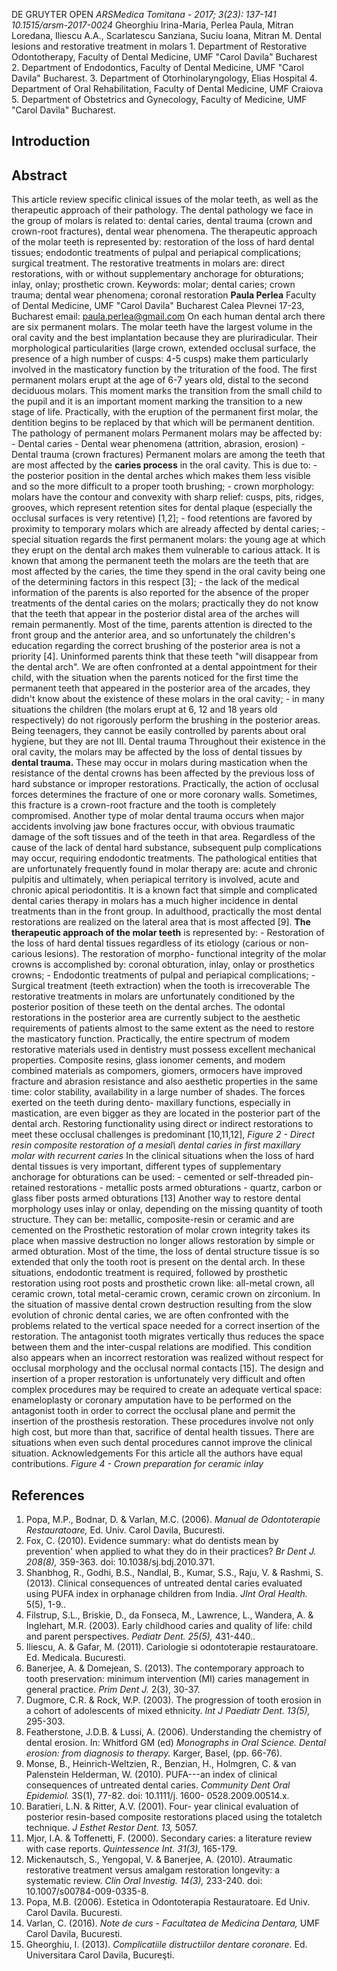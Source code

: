 DE GRUYTER OPEN
*ARSMedica Tomitana - 2017; 3(23): 137-141*
*10.1515/arsm-2017-0024*
Gheorghiu Irina-Maria, Perlea Paula, Mitran Loredana, Iliescu
A.A., Scarlatescu Sanziana, Suciu Ioana, Mitran M.
Dental lesions and restorative treatment in molars 1. Department of Restorative Odontotherapy, Faculty of Dental Medicine, UMF "Carol Davila" Bucharest 2. Department of Endodontics, Faculty of Dental Medicine, UMF "Carol Davila" Bucharest.
3. Department of Otorhinolaryngology, Elias Hospital 4. Department of Oral Rehabilitation, Faculty of Dental Medicine, UMF Craiova 5. Department of Obstetrics and Gynecology, Faculty of Medicine, UMF "Carol Davila" Bucharest.

## **Introduction**


## **Abstract**


This article review specific clinical issues of the molar teeth, as well as the therapeutic approach of their pathology. The dental pathology we face in the group of molars is related to: dental caries, dental trauma (crown and crown-root fractures), dental wear phenomena. The therapeutic approach of the molar teeth is represented by: restoration of the loss of hard dental tissues; endodontic treatments of pulpal and periapical complications; surgical treatment. The restorative treatments in molars are: direct restorations, with or without supplementary anchorage for obturations; inlay, onlay; prosthetic crown.
Keywords: molar; dental caries; crown trauma; dental wear phenomena; coronal restoration **Paula Perlea**
Faculty of Dental Medicine, UMF "Carol Davila" Bucharest Calea Plevnei 17-23, Bucharest email: <paula.perlea@gmail.com>
On each human dental arch there are six permanent molars. The molar teeth have the largest volume in the oral cavity and the best implantation because they are pluriradicular. Their morphological particularities (large crown, extended occlusal surface, the presence of a high number of cusps: 4-5 cusps) make them particularly involved in the masticatory function by the trituration of the food.
The first permanent molars erupt at the age of 6-7 years old, distal to the second deciduous molars. This moment marks the transition from the small child to the pupil and it is an important moment marking the transition to a new stage of life. Practically, with the eruption of the permanent first molar, the dentition begins to be replaced by that which will be permanent dentition.
The pathology of permanent molars
Permanent molars may be affected by: - Dental caries - Dental wear phenomena (attrition, abrasion, erosion) - Dental trauma (crown fractures)
Permanent molars are among the teeth that are most affected by the **caries process** in the oral cavity. This is due to: - the posterior position in the dental arches which makes them less visible and so the more difficult to a proper tooth brushing; - crown morphology: molars have the contour and convexity with sharp relief: cusps, pits, ridges, grooves, which represent retention sites for dental plaque (especially the occlusal surfaces is very retentive) \[1,2\]; - food retentions are favored by proximity to temporary molars which are already affected by dental caries; - special situation regards the first permanent molars: the young age at which they erupt on the dental arch makes them vulnerable to carious attack. It is known that among the permanent teeth the molars are the teeth that are most affected by the caries, the time they spend in the oral cavity being one of the determining factors in this respect \[3\]; - the lack of the medical information of the parents is also reported for the absence of the proper treatments of the dental caries on the molars; practically they do not know that the teeth that appear in the posterior distal area of the arches will remain permanently.
 Most of the time, parents attention is directed to the front group and the anterior area, and so unfortunately the children's education regarding the correct brushing of the posterior area is not a priority \[4\]. Uninformed parents think that these teeth "will disappear from the dental arch". We are often confronted at a dental appointment for their child, with the situation when the parents noticed for the first time the permanent teeth that appeared in the posterior area of the arcades, they didn't know about the existence of these molars in the oral cavity; - in many situations the children (the molars erupt at 6, 12 and 18 years old respectively) do not rigorously perform the brushing in the posterior areas. Being teenagers, they cannot be easily controlled by parents about oral hygiene, but they are not
III\. Dental trauma
Throughout their existence in the oral cavity, the molars may be affected by the loss of dental tissues by **dental trauma.** These may occur in molars during mastication when the resistance of the dental crowns has been affected by the previous loss of hard substance or improper restorations. Practically, the action of occlusal forces determines the fracture of one or more coronary walls. Sometimes, this fracture is a crown-root fracture and the tooth is completely compromised. Another type of molar dental trauma occurs when major accidents involving jaw bone fractures occur, with obvious traumatic damage of the soft tissues and of the teeth in that area.
Regardless of the cause of the lack of dental hard substance, subsequent pulp complications may occur, requiring endodontic treatments.
The pathological entities that are unfortunately frequently found in molar therapy are: acute and chronic pulpitis and ultimately, when periapical territory is involved, acute and chronic apical periodontitis. It is a known fact that simple and complicated dental caries therapy in molars has a much higher incidence in dental treatments than in the front group. In adulthood, practically the most dental restorations are realized on the lateral area that is most affected \[9\].
**The therapeutic approach of the molar teeth** is represented by: - Restoration of the loss of hard dental tissues regardless of its etiology (carious or non- carious lesions). The restoration of morpho- functional integrity of the molar crowns is accomplished by: coronal obturation, inlay, onlay or prosthetics crowns; - Endodontic treatments of pulpal and periapical complications; - Surgical treatment (teeth extraction) when the tooth is irrecoverable
The restorative treatments in molars are unfortunately conditioned by the posterior position of these teeth on the dental arches.
The odontal restorations in the posterior area are currently subject to the aesthetic requirements of patients almost to the same extent as the need to restore the masticatory function. Practically, the entire spectrum of modem restorative materials used in dentistry must possess excellent mechanical properties. Composite resins, glass ionomer cements, and modem combined materials as compomers, giomers, ormocers have improved fracture and abrasion resistance and also aesthetic properties in the same time: color stability, availability in a large number of shades.
The forces exerted on the teeth during dento- maxillary functions, especially in mastication, are even bigger as they are located in the posterior part of the dental arch. Restoring functionality using direct or indirect restorations to meet these occlusal challenges is predominant \[10,11,12\], *Figure 2 - Direct resin composite restoration of a mesial\ dental caries in first maxillary molar with recurrent caries*
In the clinical situations when the loss of hard dental tissues is very important, different types of supplementary anchorage for obturations can be used: - cemented or self-threaded pin-retained restorations - metallic posts armed obturations - quartz, carbon or glass fiber posts armed obturations \[13\]
Another way to restore dental morphology uses inlay or onlay, depending on the missing quantity of tooth structure. They can be: metallic, composite-resin or ceramic and are cemented on the
Prosthetic restoration of molar crown integrity takes its place when massive destruction no longer allows restoration by simple or armed obturation. Most of the time, the loss of dental structure tissue is so extended that only the tooth root is present on the dental arch. In these situations, endodontic treatment is required, followed by prosthetic restoration using root posts and prosthetic crown like: all-metal crown, all ceramic crown, total metal-ceramic crown, ceramic crown on zirconium. In the situation of massive dental crown destruction resulting from the slow evolution of chronic dental caries, we are often confronted with the problems related to the vertical space needed for a correct insertion of the restoration. The antagonist tooth migrates vertically thus reduces the space between them and the inter-cuspal relations are modified. This condition also appears when an incorrect restoration was realized without respect for occlusal morphology and the occlusal normal contacts \[15\]. The design and insertion of a proper restoration is unfortunately very difficult and often complex procedures may be required to create an adequate vertical space: enameloplasty or coronary amputation have to be performed on the antagonist tooth in order to correct the occlusal plane and permit the insertion of the prosthesis restoration. These procedures involve not only high cost, but more than that, sacrifice of dental health tissues. There are situations when even such dental procedures cannot improve the clinical situation.
Acknowledgements
For this article all the authors have equal contributions.
*Figure 4 - Crown preparation for ceramic inlay*

## **References**

 1.  Popa, M.P., Bodnar, D. & Varlan, M.C. (2006). *Manual de Odontoterapie Restauratoare,* Ed. Univ. Carol Davila, Bucuresti.
 2.  Fox, C. (2010). Evidence summary: what do dentists mean by prevention' when applied to what they do in their practices? *Br Dent J. 208(8),* 359-363. doi: 10.1038/sj.bdj.2010.371.
 3.  Shanbhog, R., Godhi, B.S., Nandlal, B., Kumar, S.S., Raju, V. & Rashmi, S. (2013). Clinical consequences of untreated dental caries evaluated using PUFA index in orphanage children from India. *JInt Oral Health.* 5(5), 1-9..
 4.  Filstrup, S.L., Briskie, D., da Fonseca, M., Lawrence, L., Wandera, A. & Inglehart, M.R. (2003). Early childhood caries and quality of life: child and parent perspectives. *Pediatr Dent.
 25(5),* 431-440..
 5.  Iliescu, A. & Gafar, M. (2011). Cariologie si odontoterapie restauratoare. Ed. Medicala. Bucuresti.
 6.  Banerjee, A. & Domejean, S. (2013). The contemporary approach to tooth preservation: minimum intervention (MI) caries management in general practice. *Prim Dent J.* 2(3), 30-37.
 7.  Dugmore, C.R. & Rock, W.P. (2003). The progression of tooth erosion in a cohort of adolescents of mixed ethnicity. *Int J Paediatr Dent.
 13(5),* 295-303.
 8.  Featherstone, J.D.B. & Lussi, A. (2006). Understanding the chemistry of dental erosion.
 In: Whitford GM (ed) *Monographs in Oral Science. Dental erosion: from diagnosis to therapy.* Karger, Basel, (pp. 66-76).
 9.  Monse, B., Heinrich-Weltzien, R., Benzian, H., Holmgren, C. & van Palenstein Helderman, W. (2010). PUFA---an index of clinical consequences of untreated dental caries. *Community Dent Oral Epidemiol.* 3S(1), 77-82. doi: 10.1111/j. 1600- 0528.2009.00514.x.
10.  Baratieri, L.N. & Ritter, A.V. (2001). Four- year clinical evaluation of posterior resin-based composite restorations placed using the total­etch technique. *J Esthet Restor Dent. 13,* 50­57.
11.  Mjor, I.A. & Toffenetti, F. (2000). Secondary caries: a literature review with case reports. *Quintessence Int. 31(3),* 165-179.
12.  Mickenautsch, S., Yengopal, V. & Banerjee, A. (2010). Atraumatic restorative treatment versus amalgam restoration longevity: a systematic review. *Clin Oral Investig. 14(3),* 233-240. doi: 10.1007/s00784-009-0335-8.
13.  Popa, M.B. (2006). Estetica in Odontoterapia Restauratoare. Ed Univ.
 Carol Davila. Bucuresti.
14.  Varlan, C. (2016). *Note de curs - Facultatea de Medicina Dentara,* UMF Carol Davila, Bucuresti.
15.  Gheorghiu, I. (2013). *Complicatiile distructiilor dentare coronare.* Ed. Universitara Carol Davila, Bucureşti.
